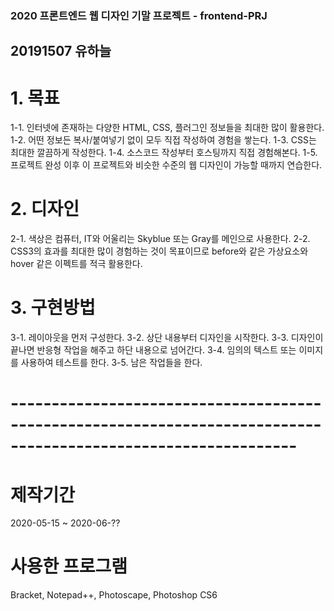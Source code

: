 ### 2020 프론트엔드 웹 디자인 기말 프로젝트 - frontend-PRJ
## 20191507 유하늘

# 1. 목표
  1-1. 인터넷에 존재하는 다양한 HTML, CSS, 플러그인 정보들을 최대한 많이 활용한다.
  1-2. 어떤 정보든 복사/붙여넣기 없이 모두 직접 작성하여 경험을 쌓는다.
  1-3. CSS는 최대한 깔끔하게 작성한다.
  1-4. 소스코드 작성부터 호스팅까지 직접 경험해본다.
  1-5. 프로젝트 완성 이후 이 프로젝트와 비슷한 수준의 웹 디자인이 가능할 때까지 연습한다.

# 2. 디자인
  2-1. 색상은 컴퓨터, IT와 어울리는 Skyblue 또는 Gray를 메인으로 사용한다.
  2-2. CSS3의 효과를 최대한 많이 경험하는 것이 목표이므로 before와 같은 가상요소와 hover 같은 이펙트를 적극 활용한다.
  
# 3. 구현방법
  3-1. 레이아웃을 먼저 구성한다.
  3-2. 상단 내용부터 디자인을 시작한다.
  3-3. 디자인이 끝나면 반응형 작업을 해주고 하단 내용으로 넘어간다.
  3-4. 임의의 텍스트 또는 이미지를 사용하여 테스트를 한다.
  3-5. 남은 작업들을 한다.
  
# ---------------------------------------------------------------------------------------------------------------

# 제작기간
2020-05-15 ~ 2020-06-??

# 사용한 프로그램
Bracket, Notepad++, Photoscape, Photoshop CS6
